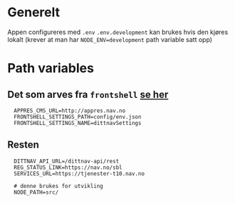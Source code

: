 # Generelt

Appen configureres med `.env`
`.env.development` kan brukes hvis den kjøres lokalt (krever at man har `NODE_ENV=development` path variable satt opp)

# Path variables

## Det som arves fra `frontshell` [se her](https://github.com/navikt/frontshell/blob/master/doc/path-variables.md)
```
  APPRES_CMS_URL=http://appres.nav.no
  FRONTSHELL_SETTINGS_PATH=config/env.json
  FRONTSHELL_SETTINGS_NAME=dittnavSettings
```

## Resten
```
  DITTNAV_API_URL=/dittnav-api/rest
  REG_STATUS_LINK=https://nav.no/sbl
  SERVICES_URL=https://tjenester-t10.nav.no

  # denne brukes for utvikling
  NODE_PATH=src/
```